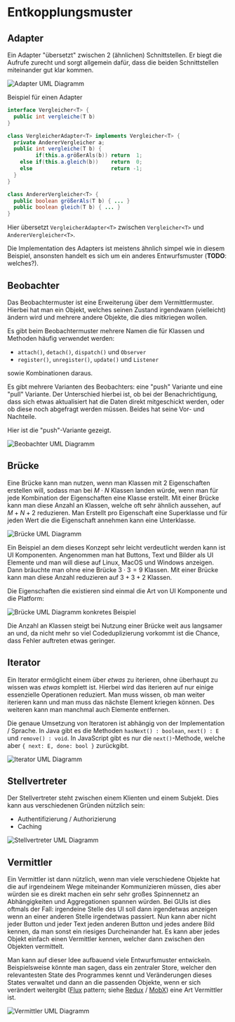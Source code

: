 # Entkopplungsmuster

## Adapter

Ein Adapter "übersetzt" zwischen 2 (ähnlichen) Schnittstellen. Er biegt die Aufrufe zurecht und sorgt
allgemein dafür, dass die beiden Schnittstellen miteinander gut klar kommen.

![Adapter UML Diagramm](../assets/swt/uml/adapter.svg)

Beispiel für einen Adapter

```java
interface Vergleicher<T> {
  public int vergleiche(T b)
}

class VergleicherAdapter<T> implements Vergleicher<T> {
  private AndererVergleicher a;
  public int vergleiche(T b) {
         if(this.a.größerAls(b)) return  1;
    else if(this.a.gleich(b))    return  0;
    else                         return -1;
  }
}

class AndererVergleicher<T> {
  public boolean größerAls(T b) { ... }
  public boolean gleich(T b) { ... }
}
```

Hier übersetzt `VergleicherAdapter<T>` zwischen `Vergleicher<T>` und `AndererVergleicher<T>`.

Die Implementation des Adapters ist meistens ähnlich simpel wie in diesem Beispiel, ansonsten handelt es
sich um ein anderes Entwurfsmuster (**TODO**: welches?).

## Beobachter

Das Beobachtermuster ist eine Erweiterung über dem Vermittlermuster. Hierbei hat man ein Objekt, welches seinen
Zustand irgendwann (vielleicht) ändern wird und mehrere andere Objekte, die dies mitkriegen wollen.

Es gibt beim Beobachtermuster mehrere Namen die für Klassen und Methoden häufig verwendet werden:

- `attach()`, `detach()`, `dispatch()` und `Observer`
- `register()`, `unregister()`, `update()` und `Listener`

sowie Kombinationen daraus.

Es gibt mehrere Varianten des Beobachters: eine "push" Variante und eine "pull" Variante. Der Unterschied hierbei ist,
ob bei der Benachrichtigung, dass sich etwas aktualisiert hat die Daten direkt mitgeschickt werden, oder ob diese
noch abgefragt werden müssen. Beides hat seine Vor- und Nachteile.

Hier ist die "push"-Variante gezeigt.

![Beobachter UML Diagramm](../assets/swt/uml/observer.svg)

## Brücke

Eine Brücke kann man nutzen, wenn man Klassen mit 2 Eigenschaften erstellen will, sodass man bei $M \cdot N$ Klassen
landen würde, wenn man für jede Kombination der Eigenschaften eine Klasse erstellt. Mit einer Brücke kann man diese
Anzahl an Klassen, welche oft sehr ähnlich aussehen, auf $M + N + 2$ reduzieren. Man Erstellt pro Eigenschaft eine
Superklasse und für jeden Wert die die Eigenschaft annehmen kann eine Unterklasse.

![Brücke UML Diagramm](../assets/swt/uml/bridge.svg)

Ein Beispiel an dem dieses Konzept sehr leicht verdeutlicht werden kann ist UI Komponenten. Angenommen man hat
Buttons, Text und Bilder als UI Elemente und man will diese auf Linux, MacOS und Windows anzeigen. Dann bräuchte man
ohne eine Brücke $3 \cdot 3 = 9$ Klassen. Mit einer Brücke kann man diese Anzahl reduzieren auf $3 + 3 + 2$ Klassen.

Die Eigenschaften die existieren sind einmal die Art von UI Komponente und die Platform:

![Brücke UML Diagramm konkretes Beispiel](../assets/swt/uml/bridge-example.svg)

Die Anzahl an Klassen steigt bei Nutzung einer Brücke weit aus langsamer an und, da nicht mehr so viel Codeduplizierung
vorkommt ist die Chance, dass Fehler auftreten etwas geringer.
 
## Iterator

Ein Iterator ermöglicht einem über *etwas* zu iterieren, ohne überhaupt zu wissen was *etwas* komplett ist.
Hierbei wird das iterieren auf nur einige essenzielle Operationen reduziert. Man muss wissen, ob man weiter iterieren
kann und man muss das nächste Element kriegen können. Des weiteren kann man manchmal auch Elemente entfernen.

Die genaue Umsetzung von Iteratoren ist abhängig von der Implementation / Sprache. In Java gibt es die Methoden
`hasNext() : boolean`, `next() : E` und `remove() : void`. In JavaScript gibt es nur die `next()`-Methode, welche
aber `{ next: E, done: bool }` zurückgibt.

![Iterator UML Diagramm](../assets/swt/uml/iterator.svg)

## Stellvertreter

Der Stellvertreter steht zwischen einem Klienten und einem Subjekt. Dies kann aus verschiedenen Gründen nützlich sein:

- Authentifizierung / Authorizierung
- Caching

![Stellvertreter UML Diagramm](../assets/swt/uml/proxy.svg)

## Vermittler

Ein Vermittler ist dann nützlich, wenn man viele verschiedene Objekte hat die auf irgendeinem Wege miteinander Kommunizieren
müssen, dies aber würden sie es direkt machen ein sehr sehr großes Spinnennetz an Abhängigkeiten und Aggregationen spannen
würden. Bei GUIs ist dies oftmals der Fall: irgendeine Stelle des UI soll dann irgendetwas anzeigen wenn an einer anderen
Stelle irgendetwas passiert. Nun kann aber nicht jeder Button und jeder Text jeden anderen Button und jedes andere Bild kennen,
da man sonst ein riesiges Durcheinander hat. Es kann aber jedes Objekt einfach einen Vermittler kennen, welcher dann zwischen
den Objekten vermittelt.

Man kann auf dieser Idee aufbauend viele Entwurfsmuster entwickeln. Beispielsweise könnte man sagen, dass ein
zentraler Store, welcher den relevantesten State des Programmes kennt und Veränderungen dieses States verwaltet und
dann an die passenden Objekte, wenn er sich verändert weitergibt ([Flux](https://facebook.github.io/flux/docs/in-depth-overview/) pattern; siehe [Redux](https://redux.js.org/) / [MobX](https://mobx.js.org/)) eine Art Vermittler ist.

![Vermittler UML Diagramm](../assets/swt/uml/mediator.svg)

